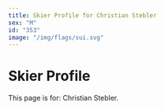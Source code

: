 ```yaml
---
title: Skier Profile for Christian Stebler
sex: "M"
id: "353"
image: "/img/flags/sui.svg" 
---
```


# Skier Profile

This page is for: Christian Stebler.
    